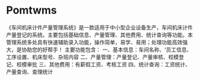 # Pomtwms
 《车间机床计件产量管理系统》是一款适用于中小型企业设备生产，车间机床计件产量登记的系统。主要包括基础信息、产量管理、其他费用、统计查询等功能。本管理系统多处具有快速辅助录入功能，操作简单，易学、易用；处理功能高效强大，是协助您的好帮手！ 主要功能包含： 一、基本信息：车间名称、‘员工信息、工序设置、机床型号、杂班内容 二、产量管理：产量登记、产量审核、校模登记、校模审批 三、其他费用：有薪假工资、考核工资 四、统计查询：工资统计、产量查询、查理统计
